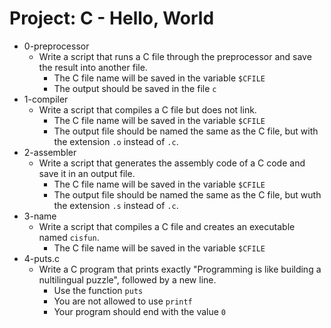 # Project: C - Hello, World

*  0-preprocessor
   - Write a script that runs a C file through the preprocessor and save the result into another file.
     - The C file name will be saved in the variable `$CFILE`
     - The output should be saved in the file `c`
*  1-compiler
   - Write a script that compiles a C file but does not link.
     - The C file name will be saved in the variable `$CFILE`
     - The output file should be named the same as the C file, but with the extension `.o` instead of `.c`.
*  2-assembler
   - Write a script that generates the assembly code of a C code and save it in an output file.
     - The C file name will be saved in the variable `$CFILE`
     -  The output file should be named the same as the C file, but wuth the extension `.s` instead of `.c`.
*  3-name
   - Write a script that compiles a C file and creates an executable named `cisfun`.
     - The C file name will be saved in the variable `$CFILE`
*  4-puts.c
   - Write a C program that prints exactly "Programming is like building a nultilingual puzzle", followed by a new line.
     - Use the function `puts`
     - You are not allowed to use `printf`
     - Your program should end with the value `0`
